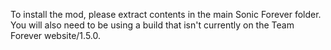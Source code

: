 To install the mod, please extract contents in the main Sonic Forever folder.
You will also need to be using a build that isn't currently on the Team Forever website/1.5.0.
